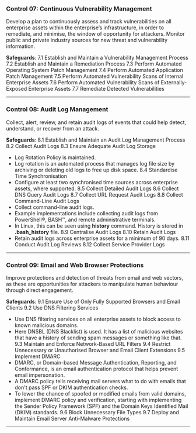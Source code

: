 ### **Control 07: Continuous Vulnerability Management**

Develop a plan to continuously assess and track vulnerabilities on all enterprise assets within the enterprise’s infrastructure, in order to remediate, and minimise, the window of opportunity for attackers. Monitor public and private industry sources for new threat and vulnerability information.

**Safeguards**:
7.1 Establish and Maintain a Vulnerability Management Process
7.2 Establish and Maintain a Remediation Process
7.3 Perform Automated Operating System Patch Management
7.4 Perform Automated Application Patch Management
7.5 Perform Automated Vulnerability Scans of Internal Enterprise Assets
7.6 Perform Automated Vulnerability Scans of Externally-Exposed Enterprise Assets
7.7 Remediate Detected Vulnerabilities

---

### **Control 08: Audit Log Management**

Collect, alert, review, and retain audit logs of events that could help detect, understand, or recover from an attack.

**Safeguards**:
8.1 Establish and Maintain an Audit Log Management Process
8.2 Collect Audit Logs
8.3 Ensure Adequate Audit Log Storage
- Log Rotation Policy is maintained.
- Log rotation is an automated process that manages log file size by archiving or deleting old logs to free up disk space.
8.4 Standardise Time Synchronisation
- Configure at least two synchronised time sources across enterprise assets, where supported.
8.5 Collect Detailed Audit Logs
8.6 Collect DNS Query Audit Logs
8.7 Collect URL Request Audit Logs
8.8 Collect Command-Line Audit Logs
- Collect command-line audit logs. 
- Example implementations include collecting audit logs from PowerShell®, BASH™, and remote administrative terminals.
- In Linux, this can be seen using **history** command. History is stored in **.bash_history** file.
8.9 Centralise Audit Logs
8.10 Retain Audit Logs
- Retain audit logs across enterprise assets for a minimum of 90 days.
8.11 Conduct Audit Log Reviews
8.12 Collect Service Provider Logs

---

### **Control 09: Email and Web Browser Protections**

Improve protections and detection of threats from email and web vectors, as these are opportunities for attackers to manipulate human behaviour through direct engagement.

**Safeguards**: 
9.1 Ensure Use of Only Fully Supported Browsers and Email Clients
9.2 Use DNS Filtering Services
- Use DNS filtering services on all enterprise assets to block access to known malicious domains.
- Here DNSBL (DNS Blacklist) is used. It has a list of malicious websites that have a history of sending spam messages or something like that.
9.3 Maintain and Enforce Network-Based URL Filters
9.4 Restrict Unnecessary or Unauthorised Browser and Email Client Extensions
9.5 Implement DMARC
- DMARC, or Domain-based Message Authentication, Reporting, and Conformance, is an email authentication protocol that helps prevent email impersonation.
- A DMARC policy tells receiving mail servers what to do with emails that don't pass SPF or DKIM authentication checks.
- To lower the chance of spoofed or modified emails from valid domains, implement DMARC policy and verification, starting with implementing the Sender Policy Framework (SPF) and the Domain Keys Identified Mail (DKIM) standards.
9.6 Block Unnecessary File Types
9.7 Deploy and Maintain Email Server Anti-Malware Protections

---